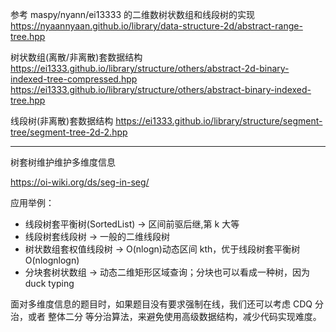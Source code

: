 参考 maspy/nyann/ei13333 的二维数树状数组和线段树的实现
https://nyaannyaan.github.io/library/data-structure-2d/abstract-range-tree.hpp

树状数组(离散/非离散)套数据结构
https://ei1333.github.io/library/structure/others/abstract-2d-binary-indexed-tree-compressed.hpp
https://ei1333.github.io/library/structure/others/abstract-binary-indexed-tree.hpp

线段树(非离散)套数据结构
https://ei1333.github.io/library/structure/segment-tree/segment-tree-2d-2.hpp

---

树套树维护维护多维度信息

https://oi-wiki.org/ds/seg-in-seg/

应用举例：

- 线段树套平衡树(SortedList) -> 区间前驱后继,第 k 大等
- 线段树套线段树 -> 一般的二维线段树
- 树状数组套权值线段树 -> O(nlogn)动态区间 kth，优于线段树套平衡树 O(nlognlogn)
- 分块套树状数组 -> 动态二维矩形区域查询；分块也可以看成一种树，因为 duck typing

面对多维度信息的题目时，如果题目没有要求强制在线，我们还可以考虑 CDQ 分治，或者 整体二分 等分治算法，来避免使用高级数据结构，减少代码实现难度。
